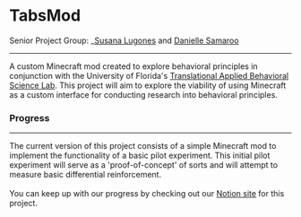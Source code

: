 # TabsMod
Senior Project Group: _[Susana Lugones](mailto:slugones@ufl.edu) and [Danielle Samaroo](mailto:d.samaroo@ufl.edu)
___
A custom Minecraft mod created to explore behavioral principles in conjunction with the University of Florida's [Translational Applied Behavioral Science Lab](https://www.tabs-labs.com/).
This project will aim to explore the viability of using Minecraft as a custom interface for conducting research into behavioral principles.

### Progress
___
The current version of this project consists of a simple Minecraft mod to implement the functionality of a basic pilot experiment.
This initial pilot experiment will serve as a 'proof-of-concept' of sorts and will attempt to measure basic differential reinforcement.
\
\
You can keep up with our progress by checking out our [Notion site](https://matthewlamperski.notion.site/3D-Minecraft-Interface-025bf61256954e4ea29ad1157b966163?pvs=4) for this project.
